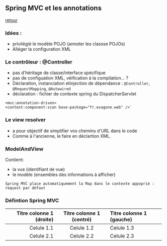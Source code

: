 ## Spring MVC et les annotations
[retour](https://github.com/grouault/spring-tutorial/blob/master/spring-mvc/README.md)

### Idées :

* privilégié le modèle POJO (annoter les classse POJOs)
* Alléger la configuration XML

### Le contrôleur : @Controller
* pas d'héritage de classe/interface spécifique
* pas de configuation XML, véification à la compilation... ?
* Déclaration, instanciation etinjection de dépendance : `@Controller`, `@RequestMapping`, `@Autowired` 
* déclaration : fichier de contexte spring du DispatcherServlet

```
<mvc:annotation-driven>
<context:component-scan base-package="fr.exagone.web" />`
```

### Le view resolver
* a pour objectif de simplifier vos chemins d'URL dans le code
* Comme à l'ancienne, le faire en déclartion XML.

### ModelAndView
Contient:
* la vue (identifiant de vue)
* le modèle (ensembles des informations à afficher)

`Spring MVC place automatiquement la Map dans le contexte appoprié : request par défaut`


### Défintion Spring MVC

Titre colonne 1 (droite) | Titre colonne 1 (centré) | Titre colonne 1 (gauche)
 ---: | :---: | :--- 
Celule 1.1 | Celule 1.2 | Celule 1.3 
Celule 2.1 | Celule 2.2 | Celule 2.3 

